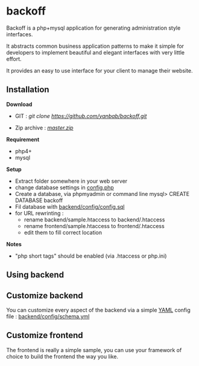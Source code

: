 # backoff

Backoff is a php+mysql application for generating administration style interfaces.

It abstracts common business application patterns to make it simple for developers to implement beautiful and elegant interfaces with very little effort.

It provides an easy to use interface for your client to manage their website.


## Installation

**Download**

* GIT : *git clone https://github.com/yanbab/backoff.git*

* Zip archive : *[master.zip](https://github.com/mloughran/em-hiredis)*

**Requirement**

* php4+ 
* mysql

**Setup**

* Extract folder somewhere in your web server
* change database settings in [config.php](https://github.com/yanbab/backoff/blob/master/config.php)
* Create a database, via phpmyadmin or command line
 mysql> CREATE DATABASE backoff
* Fil database with [backend/config/config.sql](https://github.com/yanbab/backoff/blob/master/backend/config/config.sql)
* for URL rewrinting :
	* rename backend/sample.htaccess to backend/.htaccess 
	* rename frontend/sample.htaccess to frontend/.htaccess
	* edit them to fill correct location

**Notes**

* "php short tags" should be enabled (via .htaccess or php.ini)

## Using backend

## Customize backend

You can customize every aspect of the backend via a simple [YAML](http://fr.wikipedia.org/wiki/YAML) config file : [backend/config/schema.yml](https://github.com/yanbab/backoff/blob/master/backend/config/config.schema.yml)

## Customize frontend

The frontend is really a simple sample, you can use your framework of choice to build the frontend the way you like. 

